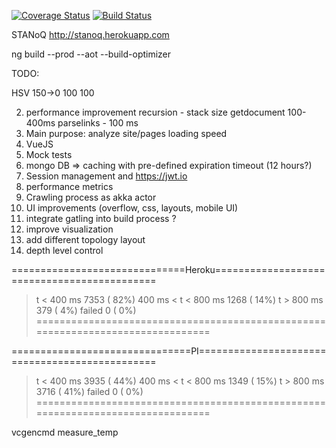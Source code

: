 [![Coverage Status](https://coveralls.io/repos/github/olka/stanoq/badge.svg?branch=master)](https://coveralls.io/github/olka/stanoq?branch=master)
[![Build Status](https://travis-ci.org/olka/stanoq.svg?branch=master)](https://travis-ci.org/olka/stanoq)

STANoQ
http://stanoq.herokuapp.com

ng build --prod --aot --build-optimizer

TODO:

HSV 150->0 100 100

2) performance improvement
       recursion - stack size
       getdocument 100-400ms
       parselinks - 100 ms
3) Main purpose: analyze site/pages loading speed
4) VueJS
5) Mock tests
6) mongo DB => caching with pre-defined expiration timeout (12 hours?)
7) Session management and https://jwt.io
8) performance metrics
9) Crawling process as akka actor
10) UI improvements (overflow, css, layouts, mobile UI)
11) integrate gatling into build process ?
12) improve visualization
13) add different topology layout
14) depth level control

==============================Heroku============================================
> t < 400 ms                                          7353 ( 82%)
> 400 ms < t < 800 ms                                 1268 ( 14%)
> t > 800 ms                                           379 (  4%)
> failed                                                 0 (  0%)
================================================================================


===============================PI===============================================
> t < 400 ms                                          3935 ( 44%)
> 400 ms < t < 800 ms                                 1349 ( 15%)
> t > 800 ms                                          3716 ( 41%)
> failed                                                 0 (  0%)
================================================================================

vcgencmd measure_temp